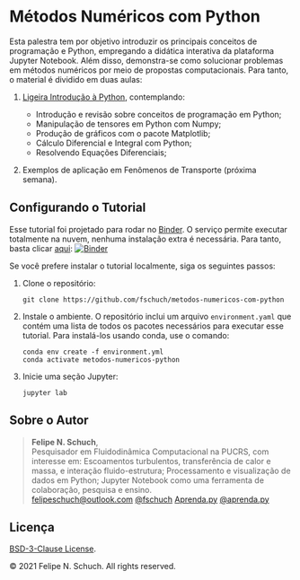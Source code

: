 # Métodos Numéricos com Python

Esta palestra tem por objetivo introduzir os principais conceitos de programação e Python, empregando a didática interativa da plataforma Jupyter Notebook. Além disso, demonstra-se como solucionar problemas em métodos numéricos por meio de propostas computacionais. Para tanto, o material é dividido em duas aulas:

1. [Ligeira Introdução à Python](http://nbviewer.jupyter.org/github/fschuch/metodos-numericos-com-python/blob/main/Aulas/01-Introdução-Python-Bibliotecas.ipynb), contemplando:

   - Introdução e revisão sobre conceitos de programação em Python;
   - Manipulação de tensores em Python com Numpy;
   - Produção de gráficos com o pacote Matplotlib;
   - Cálculo Diferencial e Integral com Python;
   - Resolvendo Equações Diferenciais;

2. Exemplos de aplicação em Fenômenos de Transporte (próxima semana).

## Configurando o Tutorial

Esse tutorial foi projetado para rodar no [Binder](https://mybinder.org/).
O serviço permite executar totalmente na nuvem, nenhuma instalação extra é necessária.
Para tanto, basta clicar [aqui](https://mybinder.org/v2/gh/fschuch/metodos-numericos-com-python/main?urlpath=lab):
[![Binder](https://mybinder.org/badge_logo.svg)](https://mybinder.org/v2/gh/fschuch/metodos-numericos-com-python/main?urlpath=lab)

Se você prefere instalar o tutorial localmente, siga os seguintes passos:

1. Clone o repositório:

   ```
   git clone https://github.com/fschuch/metodos-numericos-com-python
   ```

1. Instale o ambiente. O repositório inclui um arquivo `environment.yaml` que contém uma lista de todos os pacotes necessários para executar esse tutorial.
   Para instalá-los usando conda, use o comando:

   ```
   conda env create -f environment.yml
   conda activate metodos-numericos-python
   ```

1. Inicie uma seção Jupyter:

   ```
   jupyter lab
   ```

## Sobre o Autor

> **Felipe N. Schuch**,<br>
> Pesquisador em Fluidodinâmica Computacional na PUCRS, com interesse em: Escoamentos turbulentos, transferência de calor e massa, e interação fluido-estrutura; Processamento e visualização de dados em Python; Jupyter Notebook como uma ferramenta de colaboração, pesquisa e ensino.<br>
> [felipeschuch@outlook.com](mailto:felipeschuch@outlook.com "Email") [@fschuch](https://twitter.com/fschuch "Twitter") [Aprenda.py](https://fschuch.github.io/aprenda.py "Blog") [@aprenda.py](https://www.instagram.com/aprenda.py/ "Instagram")<br>

## Licença

[BSD-3-Clause License](https://github.com/fschuch/metodos-numericos-com-python/blob/main/LICENSE).

© 2021 Felipe N. Schuch. All rights reserved.
